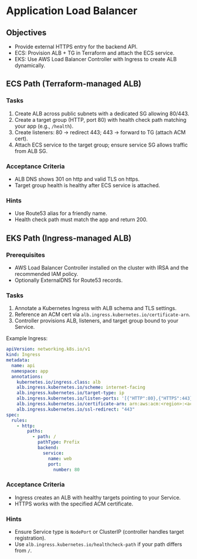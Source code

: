 # Application Load Balancer

## Objectives

- Provide external HTTPS entry for the backend API.
- ECS: Provision ALB + TG in Terraform and attach the ECS service.
- EKS: Use AWS Load Balancer Controller with Ingress to create ALB dynamically.

## ECS Path (Terraform-managed ALB)

### Tasks

1. Create ALB across public subnets with a dedicated SG allowing 80/443.
2. Create a target group (HTTP, port 80) with health check path matching your app (e.g., `/health`).
3. Create listeners: 80 → redirect 443; 443 → forward to TG (attach ACM cert).
4. Attach ECS service to the target group; ensure service SG allows traffic from ALB SG.

### Acceptance Criteria

- ALB DNS shows 301 on http and valid TLS on https.
- Target group health is healthy after ECS service is attached.

### Hints

- Use Route53 alias for a friendly name.
- Health check path must match the app and return 200.

## EKS Path (Ingress-managed ALB)

### Prerequisites

- AWS Load Balancer Controller installed on the cluster with IRSA and the recommended IAM policy.
- Optionally ExternalDNS for Route53 records.

### Tasks

1. Annotate a Kubernetes Ingress with ALB schema and TLS settings.
2. Reference an ACM cert via `alb.ingress.kubernetes.io/certificate-arn`.
3. Controller provisions ALB, listeners, and target group bound to your Service.

Example Ingress:

```yaml
apiVersion: networking.k8s.io/v1
kind: Ingress
metadata:
  name: api
  namespace: app
  annotations:
    kubernetes.io/ingress.class: alb
    alb.ingress.kubernetes.io/scheme: internet-facing
    alb.ingress.kubernetes.io/target-type: ip
    alb.ingress.kubernetes.io/listen-ports: '[{"HTTP":80},{"HTTPS":443}]'
    alb.ingress.kubernetes.io/certificate-arn: arn:aws:acm:<region>:<acct>:certificate/<id>
    alb.ingress.kubernetes.io/ssl-redirect: "443"
spec:
  rules:
    - http:
        paths:
          - path: /
            pathType: Prefix
            backend:
              service:
                name: web
                port:
                  number: 80
```

### Acceptance Criteria

- Ingress creates an ALB with healthy targets pointing to your Service.
- HTTPS works with the specified ACM certificate.

### Hints

- Ensure Service type is `NodePort` or ClusterIP (controller handles target registration).
- Use `alb.ingress.kubernetes.io/healthcheck-path` if your path differs from `/`.
